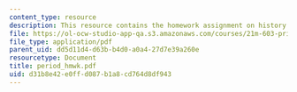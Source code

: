 ```yaml
---
content_type: resource
description: This resource contains the homework assignment on history of design.
file: https://ol-ocw-studio-app-qa.s3.amazonaws.com/courses/21m-603-principles-of-design-fall-2005/d31b8e42e0ffd087b1a8cd764d8df943_period_hmwk.pdf
file_type: application/pdf
parent_uid: dd5d11d4-d63b-b4d0-a0a4-27d7e39a260e
resourcetype: Document
title: period_hmwk.pdf
uid: d31b8e42-e0ff-d087-b1a8-cd764d8df943
---
```


